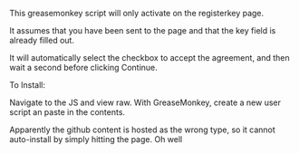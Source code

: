 This greasemonkey script will only activate on the registerkey page. 

It assumes that you have been sent to the page and that the key field is already filled out.

It will automatically select the checkbox to accept the agreement, and then wait a second before clicking Continue.


To Install:

Navigate to the JS and view raw.
With GreaseMonkey, create a new user script an paste in the contents.

Apparently the github content is hosted as the wrong type, so it cannot auto-install by simply hitting the page. Oh well
